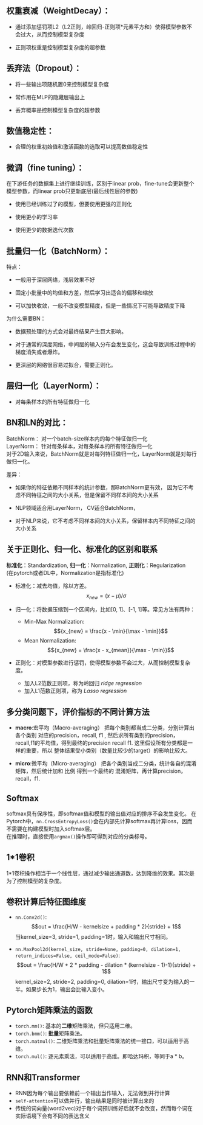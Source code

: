 ## 权重衰减（WeightDecay）：
* 通过添加惩罚项L2（L2正则，岭回归-正则项*元素平方和）使得模型参数不会过大，从而控制模型复杂度  
  
* 正则项权重是控制模型复杂度的超参数

## 丢弃法（Dropout）：
* 将一些输出项随机置0来控制模型复杂度  
  
* 常作用在MLP的隐藏层输出上  
  
* 丢弃概率是控制模型复杂度的超参数
  
## 数值稳定性：
* 合理的权重初始值和激活函数的选取可以提高数值稳定性

## 微调（fine tuning）：
在下游任务的数据集上进行继续训练，区别于linear prob，fine-tune会更新整个模型参数，而linear prob只更新底层(最后线性层的参数)  
* 使用已经训练过了的模型，但要使用更强的正则化  
  
* 使用更小的学习率  
  
* 使用更少的数据迭代次数

## 批量归一化（BatchNorm）：
特点：  
* 一般用于深层网络，浅层效果不好  
  
* 固定小批量中的均值和方差，然后学习出适合的偏移和缩放  
  
* 可以加快收敛，一般不改变模型精度，但是一些情况下可能导致精度下降

为什么需要BN：  
* 数据预处理的方式会对最终结果产生巨大影响。  
  
* 对于通常的深度网络，中间层的输入分布会发生变化，这会导致训练过程中的梯度消失或者爆炸。  
  
* 更深层的网络很容易过拟合，需要正则化。

## 层归一化（LayerNorm）：
* 对每条样本的所有特征做归一化

## BN和LN的对比：  
BatchNorm： 对一个batch-size样本内的每个特征做归一化  
LayerNorm： 针对每条样本，对每条样本的所有特征做归一化  
对于2D输入来说，BatchNorm就是对每列特征做归一化，LayerNorm就是对每行做归一化。  

差异：  
* 如果你的特征依赖不同样本的统计参数，那BatchNorm更有效， 因为它不考虑不同特征之间的大小关系，但是保留不同样本间的大小关系  
  
* NLP领域适合用LayerNorm， CV适合BatchNorm，  
  
* 对于NLP来说，它不考虑不同样本间的大小关系，保留样本内不同特征之间的大小关系

## 关于正则化、归一化、标准化的区别和联系
**标准化**：Standardization, **归一化**：Normalization, **正则化**：Regularization  
(在pytorch或者DL中，Normalization是指标准化)  

* 标准化：减去均值，除以方差。
  $${x_{new} = (x - \mu) / \sigma}$$  

* 归一化：将数据压缩到一个区间内，比如[0, 1]、[-1, 1]等。常见方法有两种：
  * Min-Max Normalization: 
  $${x_{new} = \frac{x - \min}{\max - \min}}$$
  * Mean Normalization: 
  $${x_{new} = \frac{x - x_{mean}}{\max - \min}}$$  

* 正则化：对模型参数进行惩罚，使得模型参数不会过大，从而控制模型复杂度。
  * 加入L2范数正则项，称为岭回归 *ridge regression*
  * 加入L1范数正则项，称为 *Lasso regression*

## 多分类问题下，评价指标的不同计算方法
* **macro**:宏平均（Macro-averaging）
把每个类别都当成二分类，分别计算出各个类别 对应的precision，recall, f1 , 然后求所有类别的precision，recall,f1的平均值，得到最终的precision recall f1. 这里假设所有分类都是一样的重要，所以 整体结果受小类别（数量比较少的target）的影响比较大。

* **micro**:微平均（Micro-averaging）
把各个类别当成二分类，统计各自的混淆矩阵，然后统计加和 比例 得到一个最终的 混淆矩阵，再计算precision，recall，f1.

## Softmax
softmax具有保序性，即softmax值和模型的输出值对应的排序不会发生变化。
在Pytorch中，`nn.CrossEntropyLoss()`会在内部先计算softmax再计算loss，因而不需要在构建模型时加入softmax层。  
在推理时，直接使用`argmax()`操作即可得到对应的分类标号。

## 1*1卷积
1*1卷积操作相当于一个线性层，通过减少输出通道数，达到降维的效果。其次是为了控制模型的复杂度。

## 卷积计算后特征图维度
- `nn.Conv2d()`: 
$$out = \frac{H/W - kernelsize + padding * 2}{stride}  + 1$$
当kernel_size=3, stride=1, padding=1时，输入和输出尺寸相同。

- `nn.MaxPool2d(kernel_size, stride=None, padding=0, dilation=1, return_indices=False, ceil_mode=False)`:
$$out = \frac{H/W + 2 * padding - dilation * (kernelsize - 1)-1}{stride}  + 1$$
kernel_size=2, stride=2, padding=0, dilation=1时，输出尺寸变为输入的一半。如果步长为1，输出会比输入变小。

## Pytorch矩阵乘法的函数
- `torch.mm()`: 基本的**二维**矩阵乘法，但只适用二维。  
- `torch.bmm()`: **批量**矩阵乘法。  
- `torch.matmul()`: 二维矩阵乘法和批量矩阵乘法的统一接口，可以适用于高维。  
- `torch.mul()`: 逐元素乘法，可以适用于高维。即哈达玛积，等同于a * b。

## RNN和Transformer
- RNN因为每个输出要依赖前一个输出当作输入，无法做到并行计算
- `self-attention`可以做并行，输出结果是同时被计算出来的
- 传统的词向量(word2vec)对于每个词预训练好后就不会改变，然而每个词在实际语境下会有不同的表达含义